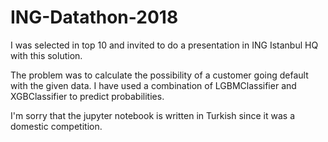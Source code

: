 # ING-Datathon-2018

I was selected in top 10 and invited to do a presentation in ING Istanbul HQ with this solution.

The problem was to calculate the possibility of a customer going default with the given data. I have used a combination of LGBMClassifier and XGBClassifier to predict probabilities.

I'm sorry that the jupyter notebook is written in Turkish since it was a domestic competition.
